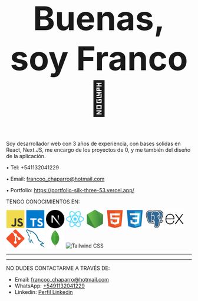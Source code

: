 ###  <h1 align="center" style="font-size: 90px; margin-bottom: 60px;">Buenas, soy Franco 👋</h1>

<p>Soy desarrollador web con 3 años de experiencia, con bases solidas en React, Next.JS, me encargo de los proyectos de 0, y me también del diseño de la aplicación.

• Tel: +541132041229

• Email: francoo_chaparro@hotmail.com 

• Portfolio: https://portfolio-silk-three-53.vercel.app/<p/>
<!--
**FrancooChaparro/FrancooChaparro** is a ✨ _special_ ✨ repository because its `README.md` (this file) appears on your GitHub profile.

<head>
  <style>
    /* Estilos CSS */
    body {
      font-family: Arial, sans-serif;
    }
    h1, h2, h3, h4, h5, h6 {
      font-family: "Times New Roman", Times, serif;
    }
  </style>
</head>

Here are some ideas to get you started:

- 🔭 I’m currently working on ...
- 🌱 I’m currently learning ...
- 👯 I’m looking to collaborate on ...
- 🤔 I’m looking for help with ...
- 💬 Ask me about ...
- 📫 How to reach me: ...
- 😄 Pronouns: ...
- ⚡ Fun fact: ...
-->

 TENGO CONOCIMIENTOS EN: 


<img src="https://raw.githubusercontent.com/devicons/devicon/master/icons/javascript/javascript-original.svg" alt="JavaScript" width="50" height="50"/>  <img src="https://raw.githubusercontent.com/devicons/devicon/master/icons/typescript/typescript-original.svg" alt="TypeScript" width="50" height="50"/>
<img src="https://raw.githubusercontent.com/devicons/devicon/master/icons/nextjs/nextjs-original.svg" alt="Next.js" width="50" height="50"/> 
<img src="https://raw.githubusercontent.com/devicons/devicon/master/icons/react/react-original.svg" alt="React" width="50" height="50"/>
<img src="https://raw.githubusercontent.com/devicons/devicon/master/icons/nodejs/nodejs-original.svg" alt="Node.js" width="50" height="50"/> 
<img src="https://raw.githubusercontent.com/devicons/devicon/master/icons/html5/html5-original.svg" alt="HTML5" width="50" height="50"/> 
<img src="https://raw.githubusercontent.com/devicons/devicon/master/icons/css3/css3-original.svg" alt="CSS3" width="50" height="50"/> 
<img src="https://raw.githubusercontent.com/devicons/devicon/master/icons/postgresql/postgresql-original.svg" alt="PostgreSQL" width="50" height="50"/>
<img src="https://raw.githubusercontent.com/devicons/devicon/master/icons/express/express-original.svg" alt="Express.js" width="50" height="50"/>
<img src="https://raw.githubusercontent.com/devicons/devicon/master/icons/git/git-original.svg" alt="Git" width="50" height="50"/>
<img src="https://raw.githubusercontent.com/devicons/devicon/master/icons/mysql/mysql-original.svg" alt="MySQL" width="50" height="50"/>
<img src="https://raw.githubusercontent.com/devicons/devicon/master/icons/mongodb/mongodb-original.svg" alt="MongoDB" width="50" height="50"/>
<img src="https://cdn.worldvectorlogo.com/logos/tailwind-css-2.svg" alt="Tailwind CSS" width="50" height="50"/>   

---












---
NO DUDES CONTACTARME A TRAVÉS DE:

- Email: [francoo_chaparro@hotmail.com](mailto:francoo_chaparro@hotmail.com)
- WhatsApp: <a href="https://web.whatsapp.com/send?phone=5491132041229">+5491132041229</a>
- Linkedin: <a href="https://www.linkedin.com/in/fran-chaparro/">Perfil Linkedin</a>

